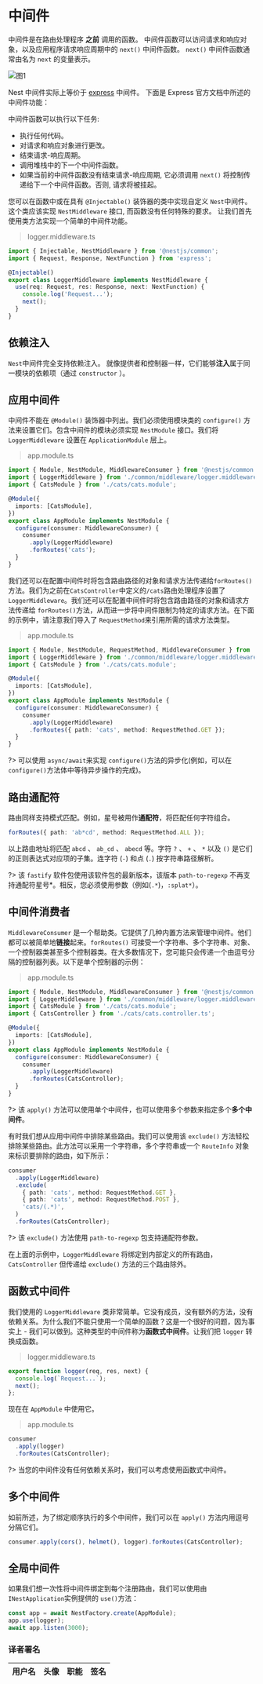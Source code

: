 # 中间件

中间件是在路由处理程序 **之前** 调用的函数。 中间件函数可以访问请求和响应对象，以及应用程序请求响应周期中的 `next()` 中间件函数。 `next()` 中间件函数通常由名为 `next` 的变量表示。

![图1](https://docs.nestjs.com/assets/Middlewares_1.png)

Nest 中间件实际上等价于 [express](http://expressjs.com/en/guide/using-middleware.html) 中间件。 下面是 Express 官方文档中所述的中间件功能：

中间件函数可以执行以下任务:

- 执行任何代码。
- 对请求和响应对象进行更改。
- 结束请求-响应周期。
- 调用堆栈中的下一个中间件函数。
- 如果当前的中间件函数没有结束请求-响应周期, 它必须调用 `next()` 将控制传递给下一个中间件函数。否则, 请求将被挂起。

您可以在函数中或在具有 `@Injectable()` 装饰器的类中实现自定义 `Nest`中间件。 这个类应该实现 `NestMiddleware` 接口,  而函数没有任何特殊的要求。 让我们首先使用类方法实现一个简单的中间件功能。

> logger.middleware.ts

```typescript
import { Injectable, NestMiddleware } from '@nestjs/common';
import { Request, Response, NextFunction } from 'express';

@Injectable()
export class LoggerMiddleware implements NestMiddleware {
  use(req: Request, res: Response, next: NextFunction) {
    console.log('Request...');
    next();
  }
}
```

## 依赖注入

`Nest`中间件完全支持依赖注入。 就像提供者和控制器一样，它们能够**注入**属于同一模块的依赖项（通过 `constructor` ）。


## 应用中间件

中间件不能在 `@Module()` 装饰器中列出。我们必须使用模块类的 `configure()` 方法来设置它们。包含中间件的模块必须实现 `NestModule` 接口。我们将 `LoggerMiddleware` 设置在 `ApplicationModule` 层上。

> app.module.ts 

```typescript
import { Module, NestModule, MiddlewareConsumer } from '@nestjs/common';
import { LoggerMiddleware } from './common/middleware/logger.middleware';
import { CatsModule } from './cats/cats.module';

@Module({
  imports: [CatsModule],
})
export class AppModule implements NestModule {
  configure(consumer: MiddlewareConsumer) {
    consumer
      .apply(LoggerMiddleware)
      .forRoutes('cats');
  }
}
```

我们还可以在配置中间件时将包含路由路径的对象和请求方法传递给`forRoutes()`方法。我们为之前在`CatsController`中定义的`/cats`路由处理程序设置了`LoggerMiddleware`。我们还可以在配置中间件时将包含路由路径的对象和请求方法传递给 `forRoutes()`方法，从而进一步将中间件限制为特定的请求方法。在下面的示例中，请注意我们导入了 `RequestMethod`来引用所需的请求方法类型。

> app.module.ts

```typescript
import { Module, NestModule, RequestMethod, MiddlewareConsumer } from '@nestjs/common';
import { LoggerMiddleware } from './common/middleware/logger.middleware';
import { CatsModule } from './cats/cats.module';

@Module({
  imports: [CatsModule],
})
export class AppModule implements NestModule {
  configure(consumer: MiddlewareConsumer) {
    consumer
      .apply(LoggerMiddleware)
      .forRoutes({ path: 'cats', method: RequestMethod.GET });
  }
}
```
?> 可以使用 `async/await`来实现 `configure()`方法的异步化(例如，可以在 `configure()`方法体中等待异步操作的完成)。

## 路由通配符

路由同样支持模式匹配。例如，星号被用作**通配符**，将匹配任何字符组合。

```typescript
forRoutes({ path: 'ab*cd', method: RequestMethod.ALL });
```

以上路由地址将匹配 `abcd` 、 `ab_cd` 、 `abecd` 等。字符 `?` 、 `+` 、 `*` 以及 `()` 是它们的正则表达式对应项的子集。连字符 (`-`) 和点 (`.`) 按字符串路径解析。


?> 该 `fastify` 软件包使用该软件包的最新版本，该版本 `path-to-regexp` 不再支持通配符星号*。相反，您必须使用参数（例如(`.*`)，`:splat*`）。


## 中间件消费者

`MiddlewareConsumer` 是一个帮助类。它提供了几种内置方法来管理中间件。他们都可以被简单地**链接**起来。`forRoutes()` 可接受一个字符串、多个字符串、对象、一个控制器类甚至多个控制器类。在大多数情况下，您可能只会传递一个由逗号分隔的控制器列表。以下是单个控制器的示例：

> app.module.ts

```typescript
import { Module, NestModule, MiddlewareConsumer } from '@nestjs/common';
import { LoggerMiddleware } from './common/middleware/logger.middleware';
import { CatsModule } from './cats/cats.module';
import { CatsController } from './cats/cats.controller.ts';

@Module({
  imports: [CatsModule],
})
export class AppModule implements NestModule {
  configure(consumer: MiddlewareConsumer) {
    consumer
      .apply(LoggerMiddleware)
      .forRoutes(CatsController);
  }
}
```

?> 该 `apply()` 方法可以使用单个中间件，也可以使用多个参数来指定多个**多个中间件**。

有时我们想从应用中间件中排除某些路由。我们可以使用该 `exclude()` 方法轻松排除某些路由。此方法可以采用一个字符串，多个字符串或一个 `RouteInfo` 对象来标识要排除的路由，如下所示：


```typescript
consumer
  .apply(LoggerMiddleware)
  .exclude(
    { path: 'cats', method: RequestMethod.GET },
    { path: 'cats', method: RequestMethod.POST },
    'cats/(.*)',
  )
  .forRoutes(CatsController);
```

?> 该 `exclude()` 方法使用 `path-to-regexp` 包支持通配符参数。

在上面的示例中，`LoggerMiddleware` 将绑定到内部定义的所有路由，`CatsController` 但传递给 `exclude()` 方法的三个路由除外。


## 函数式中间件

我们使用的 `LoggerMiddleware` 类非常简单。它没有成员，没有额外的方法，没有依赖关系。为什么我们不能只使用一个简单的函数？这是一个很好的问题，因为事实上 - 我们可以做到。这种类型的中间件称为**函数式中间件**。让我们把 `logger` 转换成函数。

> logger.middleware.ts

```typescript
export function logger(req, res, next) {
  console.log(`Request...`);
  next();
};
```

现在在 `AppModule` 中使用它。

> app.module.ts

```typescript
consumer
  .apply(logger)
  .forRoutes(CatsController);
```

?> 当您的中间件没有任何依赖关系时，我们可以考虑使用函数式中间件。


## 多个中间件

如前所述，为了绑定顺序执行的多个中间件，我们可以在 `apply()` 方法内用逗号分隔它们。


```typescript
consumer.apply(cors(), helmet(), logger).forRoutes(CatsController);
```

## 全局中间件

如果我们想一次性将中间件绑定到每个注册路由，我们可以使用由`INestApplication`实例提供的 `use()`方法：

```typescript
const app = await NestFactory.create(AppModule);
app.use(logger);
await app.listen(3000);
```

 ### 译者署名

| 用户名 | 头像 | 职能 | 签名 |
|---|---|---|---|
